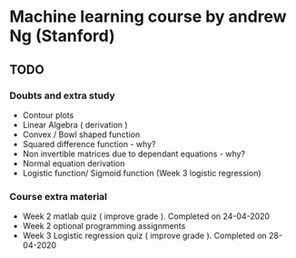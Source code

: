 # Machine learning course by andrew Ng (Stanford)

## TODO

### Doubts and extra study

- Contour plots
- Linear Algebra ( derivation )
- Convex / Bowl shaped function
- Squared difference function - why?
- Non invertible matrices due to dependant equations - why?
- Normal equation derivation
- Logistic function/ Sigmoid function (Week 3 logistic regression)

### Course extra material

- Week 2 matlab quiz ( improve grade ). Completed on 24-04-2020
- Week 2 optional programming assignments
- Week 3 Logistic regression quiz ( improve grade ). Completed on 28-04-2020
